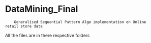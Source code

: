# DataMining_Final
    
        Generalised Sequential Pattern Algo implementation on Online retail store data
        
All the files are in there respective folders 
